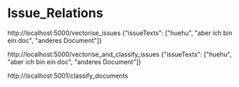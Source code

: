 # Issue_Relations

http://localhost:5000/vectorise_issues
{"issueTexts": ["huehu", "aber ich bin ein doc", "anderes Document"]}

http://localhost:5000/vectorise_and_classify_issues
{"issueTexts": ["huehu", "aber ich bin ein doc", "anderes Document"]}

http://localhost:5001/classify_documents